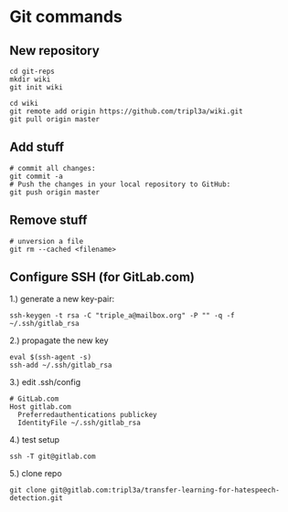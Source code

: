 # Git commands

## New repository

```
cd git-reps
mkdir wiki
git init wiki

cd wiki
git remote add origin https://github.com/tripl3a/wiki.git
git pull origin master
```

## Add stuff

```
# commit all changes:  
git commit -a
# Push the changes in your local repository to GitHub:
git push origin master
```

## Remove stuff

```
# unversion a file
git rm --cached <filename>
```

## Configure SSH (for GitLab.com)

1.) generate a new key-pair:

```
ssh-keygen -t rsa -C "triple_a@mailbox.org" -P "" -q -f ~/.ssh/gitlab_rsa
```

2.) propagate the new key

```
eval $(ssh-agent -s)
ssh-add ~/.ssh/gitlab_rsa
```

3.) edit .ssh/config

```
# GitLab.com
Host gitlab.com
  Preferredauthentications publickey
  IdentityFile ~/.ssh/gitlab_rsa
```

4.) test setup

```
ssh -T git@gitlab.com
```
5.) clone repo

```
git clone git@gitlab.com:tripl3a/transfer-learning-for-hatespeech-detection.git
```
